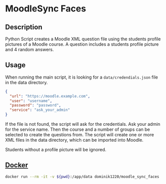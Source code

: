 # MoodleSync Faces

## Description

Python Script creates a Moodle XML question file using the students profile pictures of a Moodle course. A question
includes a students profile picture and 4 random answers.

## Usage

When running the main script, it is looking for a `data/credendials.json` file in the data directory.

```json
{
  "url": "https://moodle.example.com",
  "user": "username",
  "password": "password",
  "service": "ask_your_admin"
}
```

If the file is not found, the script will ask for the credentials. Ask your admin for the service name.
Then the course and a number of groups can be selected to create the questions from. The script will create one or more
XML files in the data directory, which can be imported into Moodle.

Students without a profile picture will be ignored.

## [Docker](https://hub.docker.com/repository/docker/dominik1220/moodle_sync_faces)

```bash
docker run --rm -it -v ${pwd}:/app/data dominik1220/moodle_sync_faces
```
